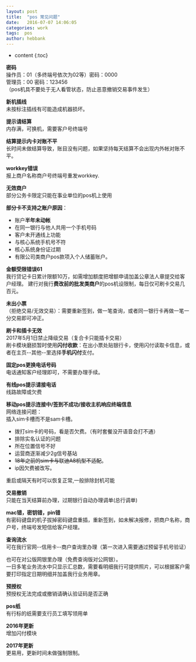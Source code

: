 ```yaml
---
layout: post
title:  "pos 常见问题"
date:   2016-07-07 14:06:05
categories: work
tags:  pos
author: hebbank
---
```


* content
{:toc}

**密码**  
操作员：01（多终端号依次为02等）密码：0000   
管理员：00 密码：123456   
（pos机具不要处于无人看管状态，防止恶意撤销交易事件发生）  

**新机插线**  
未按标注插线有可能造成机器损坏。  





**提示请结算**  
内存满，可换机，需要客户号终端号  

**结算提示内卡对账不平**  
长时间未做结算导致，账目没有问题，如果坚持每天结算不会出现内外帐对账不平。  

**workkey错误**  
报上商户名称商户号终端号重发workkey.

**无效商户**  
部分公务卡限定只能在事业单位的pos机上使用

**部分卡不支持之账户原因**：  
- 账户**半年未动帐**  
- 在同一银行与他人共用一个手机号码  
- 客户未开通线上功能  
- 与核心系统手机号不符  
- 核心系统身份证过期  
- 有限公司类商户pos款项入个人储蓄账户。  

**金额受限错误61**  
我行贷记卡日累计限额10万，如需增加额度把增额申请加盖公章法人章提交给客户经理。
建行对我行**费改前的批发类商户**的pos机设限制，每日仅可刷卡交易几百元。  

**未出小票**  
（拒绝交易/无效交易）：需要重新签到，做一笔查询，或者同一银行卡再做一笔一分交易即可冲正。  

**刷卡和插卡无效**  
2017年5月1日禁止降级交易（复合卡只能插卡交易）  
刷卡模块磨损暂时使用**闪付收款**：在出小票处贴银行卡，使用闪付读取卡信息，或者在主页--其他--里选择**手机闪付**支付。  

**固定pos更换电话号码**  
电话通知客户经理即可，不需要办理手续。  

**有线pos提示请接电话**  
线路故障或欠费  

**移动pos提示连接中/签到不成功/接收主机响应终端信息**  
网络连接问题：  
插入sim卡槽而不是sam卡槽。  
- 拨打sim卡的号码，看是否欠费。（有时套餐没开语音会打不通）  
- 排除实名认证的问题  
- 所在位置信号不好   
- 运营商逐渐减少2g信号基站  
- ~~18年之前的sim卡与联迪A8机型不适配~~。
- ip因欠费被改写。    

重启或隔天有时可以恢复正常,一般排除封机可能   

**交易撤销**  
只能在当天结算前办理，过期银行自动办理调单(总行调单)  

**mac错，密钥错，pin错**  
有密码键盘的机子拔掉密码键盘重插，重新签到，如未解决报修，把商户名称，商户号，终端号发短信给客户经理。

**查询流水**  
可在我行官网--信用卡--商户查询里办理（第一次进入需要通过预留手机号验证）  

也可在对公版网银里办理（免费查询版对公网银）。  
一日多笔业务流水中只显示汇总数，需要看明细我行可提供照片，可以根据客户需要打印指定日期明细并加盖我行业务用章。   

**预授权**  
预授权无法完成或撤销请确认验证码是否正确   

**pos纸**  
有行标的纸需要支行员工填写领用单  

**2016年更新**  
增加闪付模块  

**2017年更新**  
更易用，更新时间未做强制限制。  
